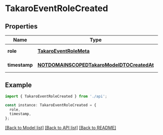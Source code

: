 # TakaroEventRoleCreated

## Properties

| Name          | Type                                                                                    | Description | Notes                  |
| ------------- | --------------------------------------------------------------------------------------- | ----------- | ---------------------- |
| **role**      | [**TakaroEventRoleMeta**](TakaroEventRoleMeta.md)                                       |             | [default to undefined] |
| **timestamp** | [**NOTDOMAINSCOPEDTakaroModelDTOCreatedAt**](NOTDOMAINSCOPEDTakaroModelDTOCreatedAt.md) |             | [default to undefined] |

## Example

```typescript
import { TakaroEventRoleCreated } from './api';

const instance: TakaroEventRoleCreated = {
  role,
  timestamp,
};
```

[[Back to Model list]](../README.md#documentation-for-models) [[Back to API list]](../README.md#documentation-for-api-endpoints) [[Back to README]](../README.md)
